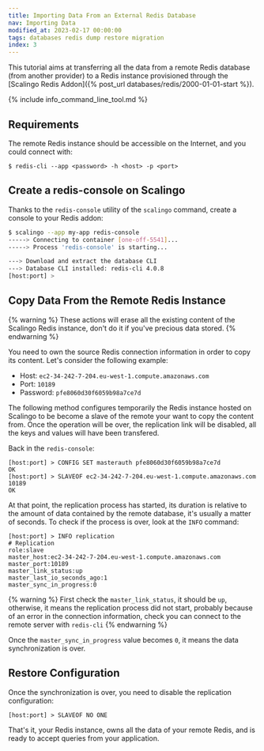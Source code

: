 ```yaml
---
title: Importing Data From an External Redis Database
nav: Importing Data
modified_at: 2023-02-17 00:00:00
tags: databases redis dump restore migration
index: 3
---
```


This tutorial aims at transferring all the data from a remote Redis database
(from another provider) to a Redis instance provisioned through the [Scalingo
Redis Addon]({% post_url databases/redis/2000-01-01-start %}).

{% include info_command_line_tool.md %}

## Requirements

The remote Redis instance should be accessible on the Internet, and you could connect with:

```console
$ redis-cli --app <password> -h <host> -p <port>
```

## Create a redis-console on Scalingo

Thanks to the `redis-console` utility of the `scalingo` command, create a
console to your Redis addon:

```sh
$ scalingo --app my-app redis-console
-----> Connecting to container [one-off-5541]...
-----> Process 'redis-console' is starting...

---> Download and extract the database CLI
---> Database CLI installed: redis-cli 4.0.8
[host:port] >
```

## Copy Data From the Remote Redis Instance

{% warning %}
  These actions will erase all the existing content of the Scalingo Redis
  instance, don't do it if you've precious data stored.
{% endwarning %}

You need to own the source Redis connection information in order to copy its
content. Let's consider the following example:

* Host: `ec2-34-242-7-204.eu-west-1.compute.amazonaws.com`
* Port: `10189`
* Password: `pfe8060d30f6059b98a7ce7d`

The following method configures temporarily the Redis instance hosted on
Scalingo to be become a slave of the remote your want to copy the content from.
Once the operation will be over, the replication link will be disabled, all the
keys and values will have been transfered.

Back in the `redis-console`:

```console
[host:port] > CONFIG SET masterauth pfe8060d30f6059b98a7ce7d
OK
[host:port] > SLAVEOF ec2-34-242-7-204.eu-west-1.compute.amazonaws.com 10189
OK
```

At that point, the replication process has started, its duration is relative to
the amount of data contained by the remote database, it's usually a matter of seconds.
To check if the process is over, look at the `INFO` command:

```console
[host:port] > INFO replication
# Replication
role:slave
master_host:ec2-34-242-7-204.eu-west-1.compute.amazonaws.com
master_port:10189
master_link_status:up
master_last_io_seconds_ago:1
master_sync_in_progress:0
```

{% warning %}
First check the `master_link_status`, it should be `up`, otherwise, it means
the replication process did not start, probably because of an error in the
connection information, check you can connect to the remote server with `redis-cli`
{% endwarning %}

Once the `master_sync_in_progress` value becomes `0`, it means the data
synchronization is over.

## Restore Configuration

Once the synchronization is over, you need to disable the replication configuration:

```console
[host:port] > SLAVEOF NO ONE
```

That's it, your Redis instance, owns all the data of your remote Redis, and is
ready to accept queries from your application.
